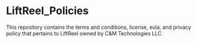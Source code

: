 # LiftReel_Policies
This repository contains the terms and conditions, license, eula, and privacy policy that pertains to LiftReel owned by C&amp;M Technologies LLC 
